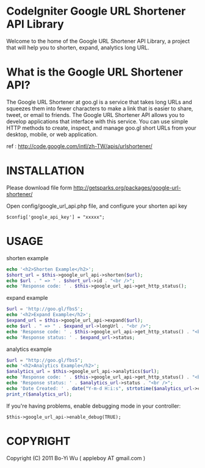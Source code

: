 CodeIgniter Google URL Shortener API Library
===============

Welcome to the home of the Google URL Shortener API Library, a project that will help you to shorten, expand, analytics long URL.

What is the Google URL Shortener API?
===============
The Google URL Shortener at goo.gl is a service that takes long URLs and squeezes them into fewer characters to make a link that is easier to share, tweet, or email to friends.
The Google URL Shortener API allows you to develop applications that interface with this service. You can use simple HTTP methods to create, inspect, and manage goo.gl short URLs from your desktop, mobile, or web application.

ref : http://code.google.com/intl/zh-TW/apis/urlshortener/

INSTALLATION
===============

Please download file form http://getsparks.org/packages/google-url-shortener/
    
Open config/google_url_api.php file, and configure your shorten api key

    $config['google_api_key'] = "xxxxx";
    
USAGE
===============

shorten example

```php
echo '<h2>Shorten Example</h2>';
$short_url = $this->google_url_api->shorten($url);
echo $url . " => " . $short_url->id . "<br />";
echo 'Response code: ' . $this->google_url_api->get_http_status();
```

expand example

```php
$url = 'http://goo.gl/fbsS';
echo '<h2>Expand Example</h2>';
$expand_url = $this->google_url_api->expand($url);
echo $url . " => " . $expand_url->longUrl . "<br />";
echo 'Response code: ' . $this->google_url_api->get_http_status() . "<br />";
echo 'Response status: ' . $expand_url->status;
```

analytics example

```php
$url = "http://goo.gl/fbsS";
echo '<h2>Analytics Example</h2>';         
$analytics_url = $this->google_url_api->analytics($url);
echo 'Response code: ' . $this->google_url_api->get_http_status() . "<br />";
echo 'Response status: ' . $analytics_url->status . "<br />";
echo 'Date Created: ' . date("Y-m-d H:i:s", strtotime($analytics_url->created)) . "<br />";
print_r($analytics_url);
```
    
If you're having problems, enable debugging mode in your controller:

    $this->google_url_api->enable_debug(TRUE);    
    
COPYRIGHT
===============

Copyright (C) 2011 Bo-Yi Wu ( appleboy AT gmail.com )
